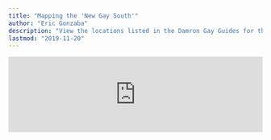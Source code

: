 ```yaml
---
title: "Mapping the 'New Gay South'"
author: "Eric Gonzaba"
description: "View the locations listed in the Damron Gay Guides for the South between 1965 and 1980."
lastmod: "2019-11-20"
---
```


<script type="text/javascript" src="https://cdnjs.cloudflare.com/ajax/libs/iframe-resizer/3.5.16/iframeResizer.min.js"></script>
<style>
  iframe {
    min-width: 100%;
  }
</style>

<iframe id="myIframe" src="https://regan008.shinyapps.io/MGG-App/" scrolling="no" frameborder="no" style="float:right;">
</iframe>

<script>
  iFrameResize({
    heightCalculationMethod: 'taggedElement'
  });
</script>
